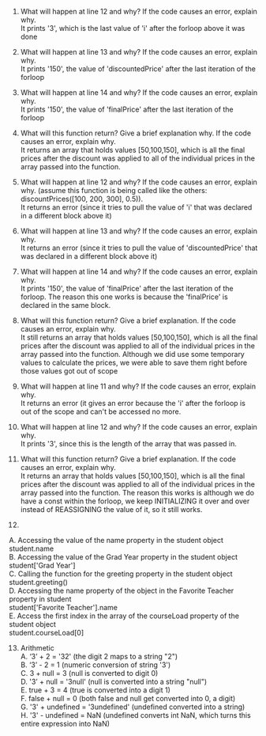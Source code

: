 1. What will happen at line 12 and why? If the code causes an error, explain why. <br />
It prints '3', which is the last value of 'i' after the forloop above it was done <br />

2. What will happen at line 13 and why? If the code causes an error, explain why. <br />
It prints '150', the value of 'discountedPrice' after the last iteration of the forloop <br />

3. What will happen at line 14 and why? If the code causes an error, explain why. <br />
It prints '150', the value of 'finalPrice' after the last iteration of the forloop <br />

4. What will this function return? Give a brief explanation why. If the code causes an error, explain why. <br />
It returns an array that holds values [50,100,150], which is all the final prices after the discount was applied to all of the individual prices in the array passed into the function. <br />

5. What will happen at line 12 and why?  If the code causes an error, explain why. (assume this function is being called like the others: discountPrices([100, 200, 300], 0.5)). <br />
It returns an error (since it tries to pull the value of 'i' that was declared in a different block above it)

6. What will happen at line 13 and why? If the code causes an error, explain why. <br />
It returns an error (since it tries to pull the value of 'discountedPrice' that was declared in a different block above it) <br />

7. What will happen at line 14 and why? If the code causes an error, explain why. <br />
It prints '150', the value of 'finalPrice' after the last iteration of the forloop. The reason this one works is because the 'finalPrice' is declared in the same block. <br />

8. What will this function return? Give a brief explanation. If the code causes an error, explain why. <br />
It still returns an array that holds values [50,100,150], which is all the final prices after the discount was applied to all of the individual prices in the array passed into the function. Although we did use some temporary values to calculate the prices, we were able to save them right before those values got out of scope <br />

9. What will happen at line 11 and why? If the code causes an error, explain why. <br />
It returns an error (it gives an error because the 'i' after the forloop is out of the scope and can't be accessed no more. <br />

10. What will happen at line 12 and why? If the code causes an error, explain why. <br />
It prints '3', since this is the length of the array that was passed in. <br />

11. What will this function return? Give a brief explanation. If the code causes an error, explain why. <br />
It returns an array that holds values [50,100,150], which is all the final prices after the discount was applied to all of the individual prices in the array passed into the function. The reason this works is although we do have a const within the forloop, we keep INITIALIZING it over and over instead of REASSIGNING the value of it, so it still works. <br />

12. <br />
A. Accessing the value of the name property in the student object <br />
student.name <br />
B. Accessing the value of the Grad Year property in the student object <br />
student['Grad Year'] <br />
C. Calling the function for the greeting property in the student object <br />
student.greeting() <br />
D. Accessing the name property of the object in the Favorite Teacher property in student <br />
student['Favorite Teacher'].name <br />
E. Access the first index in the array of the courseLoad property of the student object <br />
student.courseLoad[0] <br />

13. Arithmetic <br />
A. ‘3’ + 2 = '32' (the digit 2 maps to a string "2") <br />
B. ‘3’ - 2 = 1 (numeric conversion of string '3') <br />
C. 3 + null = 3 (null is converted to digit 0) <br />
D. '3’ + null = '3null' (null is converted into a string "null") <br />
E. true + 3 = 4 (true is converted into a digit 1) <br />
F. false + null = 0 (both false and null get converted into 0, a digit) <br />
G. '3' + undefined = '3undefined' (undefined converted into a string) <br />
H.  '3' - undefined = NaN (undefined converts int NaN, which turns this entire expression into NaN) <br />
